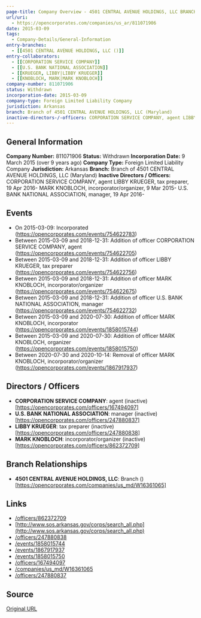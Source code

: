```yaml
---
page-title: Company Overview - 4501 CENTRAL AVENUE HOLDINGS, LLC BRANCH (Arkansas)
url/uri:
  - https://opencorporates.com/companies/us_ar/811071906
date: 2015-03-09
tags:
  - Company-Details/General-Information
entry-branches:
  - [[4501 CENTRAL AVENUE HOLDINGS, LLC ()]]
entry-collaborators:
  - [[CORPORATION SERVICE COMPANY]]
  - [[U.S. BANK NATIONAL ASSOCIATION]]
  - [[KRUEGER, LIBBY|LIBBY KRUEGER]]
  - [[KNOBLOCH, MARK|MARK KNOBLOCH]]
company-number: 811071906
status: Withdrawn
incorporation-date: 2015-03-09
company-type: Foreign Limited Liability Company
jurisdiction: Arkansas
branch: Branch of 4501 CENTRAL AVENUE HOLDINGS, LLC (Maryland)
inactive-directors-/-officers: CORPORATION SERVICE COMPANY, agent LIBBY KRUEGER, tax preparer, 19 Apr 2016- MARK KNOBLOCH, incorporator/organizer,  9 Mar 2015- U.S. BANK NATIONAL ASSOCIATION, manager, 19 Apr 2016-
---
```


## General Information
**Company Number:** 811071906
**Status:** Withdrawn
**Incorporation Date:** 9 March 2015 (over 9 years ago)
**Company Type:** Foreign Limited Liability Company
**Jurisdiction:** Arkansas
**Branch:** Branch of 4501 CENTRAL AVENUE HOLDINGS, LLC (Maryland)
**Inactive Directors / Officers:** CORPORATION SERVICE COMPANY, agent LIBBY KRUEGER, tax preparer, 19 Apr 2016- MARK KNOBLOCH, incorporator/organizer,  9 Mar 2015- U.S. BANK NATIONAL ASSOCIATION, manager, 19 Apr 2016-

## Events
- On 2015-03-09: Incorporated (https://opencorporates.com/events/754622783)
- Between 2015-03-09 and 2018-12-31: Addition of officer CORPORATION SERVICE COMPANY, agent (https://opencorporates.com/events/754622705)
- Between 2015-03-09 and 2018-12-31: Addition of officer LIBBY KRUEGER, tax preparer (https://opencorporates.com/events/754622756)
- Between 2015-03-09 and 2018-12-31: Addition of officer MARK KNOBLOCH, incorporator/organizer (https://opencorporates.com/events/754622675)
- Between 2015-03-09 and 2018-12-31: Addition of officer U.S. BANK NATIONAL ASSOCIATION, manager (https://opencorporates.com/events/754622732)
- Between 2015-03-09 and 2020-07-30: Addition of officer MARK KNOBLOCH, incorporator (https://opencorporates.com/events/1858015744)
- Between 2015-03-09 and 2020-07-30: Addition of officer MARK KNOBLOCH, organizer (https://opencorporates.com/events/1858015750)
- Between 2020-07-30 and 2020-10-14: Removal of officer MARK KNOBLOCH, incorporator/organizer (https://opencorporates.com/events/1867917937)

## Directors / Officers
- **CORPORATION SERVICE COMPANY**: agent (inactive) [https://opencorporates.com/officers/167494097]
- **U.S. BANK NATIONAL ASSOCIATION**: manager (inactive) [https://opencorporates.com/officers/247880837]
- **LIBBY KRUEGER**: tax preparer (inactive) [https://opencorporates.com/officers/247880838]
- **MARK KNOBLOCH**: incorporator/organizer (inactive) [https://opencorporates.com/officers/862372709]

## Branch Relationships
- **4501 CENTRAL AVENUE HOLDINGS, LLC**: Branch () [https://opencorporates.com/companies/us_md/W16361065]

## Links
- [/officers/862372709](/officers/862372709)
- [http://www.sos.arkansas.gov/corps/search_all.php](http://www.sos.arkansas.gov/corps/search_all.php)
- [/officers/247880838](/officers/247880838)
- [/events/1858015744](/events/1858015744)
- [/events/1867917937](/events/1867917937)
- [/events/1858015750](/events/1858015750)
- [/officers/167494097](/officers/167494097)
- [/companies/us_md/W16361065](/companies/us_md/W16361065)
- [/officers/247880837](/officers/247880837)

## Source
[Original URL](https://opencorporates.com/companies/us_ar/811071906)
